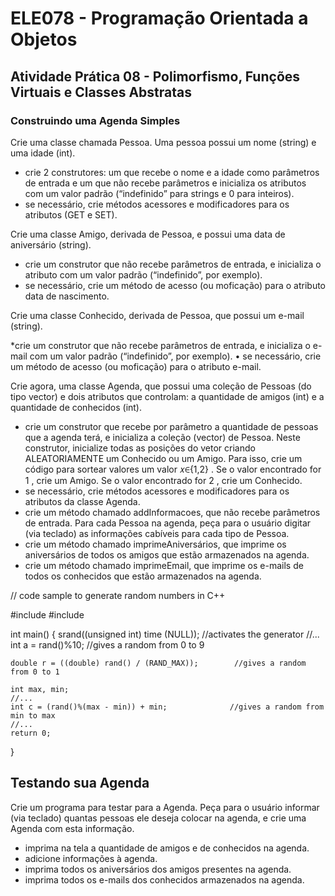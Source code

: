 # ELE078 - Programação Orientada a Objetos
## Atividade Prática 08 - Polimorfismo, Funções Virtuais e Classes Abstratas

### Construindo uma Agenda Simples
Crie uma classe chamada Pessoa. Uma pessoa possui um nome (string) e uma idade (int).

* crie 2 construtores: um que recebe o nome e a idade como parâmetros de entrada e um que não recebe parâmetros e inicializa os atributos com um valor padrão (“indefinido” para strings e 0 para inteiros).
* se necessário, crie métodos acessores e modificadores para os atributos (GET e SET).

Crie uma classe Amigo, derivada de Pessoa, e possui uma data de aniversário (string).

* crie um construtor que não recebe parâmetros de entrada, e inicializa o atributo com um valor padrão (“indefinido”, por exemplo).
* se necessário, crie um método de acesso (ou moficação) para o atributo data de nascimento.
 
Crie uma classe Conhecido, derivada de Pessoa, que possui um e-mail (string).

*crie um construtor que não recebe parâmetros de entrada, e inicializa o e-mail com um valor padrão (“indefinido”, por exemplo). • se necessário, crie um método de acesso (ou moficação) para o atributo e-mail.

Crie agora, uma classe Agenda, que possui uma coleção de Pessoas (do tipo vector) e dois atributos que controlam: a quantidade de amigos (int) e a quantidade de conhecidos (int).

* crie um construtor que recebe por parâmetro a quantidade de pessoas que a agenda terá, e inicializa a coleção (vector) de Pessoa. Neste construtor, inicialize todas as posições do vetor criando ALEATORIAMENTE um Conhecido ou um Amigo. Para isso, crie um código para sortear valores um valor  𝑥∈{1,2} . Se o valor encontrado for  1 , crie um Amigo. Se o valor encontrado for  2 , crie um Conhecido.
* se necessário, crie métodos acessores e modificadores para os atributos da classe Agenda.
* crie um método chamado addInformacoes, que não recebe parâmetros de entrada. Para cada Pessoa na agenda, peça para o usuário digitar (via teclado) as informações cabíveis para cada tipo de Pessoa.
* crie um método chamado imprimeAniversários, que imprime os aniversários de todos os amigos que estão armazenados na agenda.
* crie um método chamado imprimeEmail, que imprime os e-mails de todos os conhecidos que estão armazenados na agenda.

// code sample to generate random numbers in C++

#include <iostream>
#include <ctime>

int main()
{
    srand((unsigned int) time (NULL)); //activates the generator
    //...
    int a = rand()%10;        //gives a random from 0 to 9

    double r = ((double) rand() / (RAND_MAX));        //gives a random from 0 to 1

    int max, min;
    //...
    int c = (rand()%(max - min)) + min;              //gives a random from min to max
    //...
    return 0;
}

## Testando sua Agenda
Crie um programa para testar para a Agenda. Peça para o usuário informar (via teclado) quantas pessoas ele deseja colocar na agenda, e crie uma Agenda com esta informação.

* imprima na tela a quantidade de amigos e de conhecidos na agenda.
* adicione informações à agenda.
* imprima todos os aniversários dos amigos presentes na agenda.
* imprima todos os e-mails dos conhecidos armazenados na agenda.